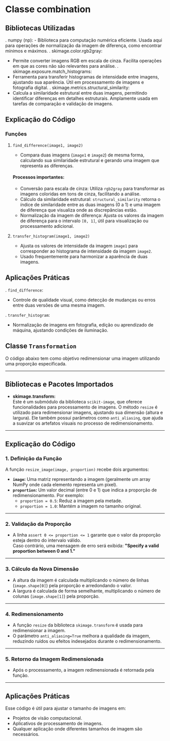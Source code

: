 # Classe combination
## Bibliotecas Utilizadas

.  numpy (np): 
    - Biblioteca para computação numérica eficiente. 
      Usada aqui para operações de normalização da imagem de diferença, como encontrar mínimos e máximos.
. skimage.color.rgb2gray:
  - Permite converter imagens RGB em escala de cinza. Facilita operações em que as cores não são relevantes para análise.
. skimage.exposure.match_histograms:
  - Ferramenta para transferir histogramas de intensidade entre imagens, ajustando sua aparência. 
    Útil em processamento de imagens e fotografia digital.
. skimage.metrics.structural_similarity:
  - Calcula a similaridade estrutural entre duas imagens, permitindo identificar diferenças em detalhes estruturais. 
    Amplamente usada em tarefas de comparação e validação de imagens.

## Explicação do Código

### Funções

1. `find_difference(image1, image2)`
   - Compara duas imagens (`image1` e `image2`) de mesma forma, calculando sua similaridade estrutural e gerando uma imagem 
     que representa as diferenças.

   #### Processos importantes:
   - Conversão para escala de cinza: 
     Utiliza `rgb2gray` para transformar as imagens coloridas em tons de cinza, facilitando a análise.
   - Cálculo da similaridade estrutural:
     `structural_similarity` retorna o índice de similaridade entre as duas imagens (0 a 1) e uma imagem de diferença que visualiza 
      onde as discrepâncias estão.
   - Normalização da imagem de diferença:
     Ajusta os valores da imagem de diferença para o intervalo `[0, 1]`, útil para visualização ou processamento adicional.

2. `transfer_histogram(image1, image2)`
   - Ajusta os valores de intensidade da imagem `image1` para corresponder ao histograma de intensidade da imagem `image2`.
   - Usado frequentemente para harmonizar a aparência de duas imagens.


## Aplicações Práticas

. `find_difference`:
  - Controle de qualidade visual, como detecção de mudanças ou erros entre duas versões de uma mesma imagem.

. `transfer_histogram`:
  - Normalização de imagens em fotografia, edição ou aprendizado de máquina, ajustando condições de iluminação.


## Classe `Transformation`

O código abaixo tem como objetivo redimensionar uma imagem utilizando uma proporção especificada.

---

## Bibliotecas e Pacotes Importados

- **skimage.transform:**  
  Este é um submódulo da biblioteca `scikit-image`, que oferece funcionalidades para processamento de imagens. O método `resize` é utilizado para redimensionar imagens, ajustando sua dimensão (altura e largura). Ele também possui parâmetros como `anti_aliasing`, que ajuda a suavizar os artefatos visuais no processo de redimensionamento.

---

## Explicação do Código

### 1. **Definição da Função**
A função `resize_image(image, proportion)` recebe dois argumentos:  
- **`image`:** Uma matriz representando a imagem (geralmente um array NumPy onde cada elemento representa um pixel).  
- **`proportion`:** Um valor decimal (entre 0 e 1) que indica a proporção de redimensionamento. Por exemplo:
  - `proportion = 0.5`: Reduz a imagem pela metade.  
  - `proportion = 1.0`: Mantém a imagem no tamanho original.  

---

### 2. **Validação da Proporção**
- A linha `assert 0 <= proportion <= 1` garante que o valor da proporção esteja dentro do intervalo válido.  
  Caso contrário, uma mensagem de erro será exibida: **"Specify a valid proportion between 0 and 1."**

---

### 3. **Cálculo da Nova Dimensão**
- A altura da imagem é calculada multiplicando o número de linhas (`image.shape[0]`) pela proporção e arredondando o valor.
- A largura é calculada de forma semelhante, multiplicando o número de colunas (`image.shape[1]`) pela proporção.

---

### 4. **Redimensionamento**
- A função `resize` da biblioteca `skimage.transform` é usada para redimensionar a imagem.
- O parâmetro `anti_aliasing=True` melhora a qualidade da imagem, reduzindo ruídos ou efeitos indesejados durante o redimensionamento.

---

### 5. **Retorno da Imagem Redimensionada**
- Após o processamento, a imagem redimensionada é retornada pela função.

---

## Aplicações Práticas

Esse código é útil para ajustar o tamanho de imagens em:
- Projetos de visão computacional.  
- Aplicativos de processamento de imagens.  
- Qualquer aplicação onde diferentes tamanhos de imagem são necessários.

  
